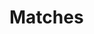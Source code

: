 # Matches

<script>

  import {visit, Parser, JavaScript, match} from 'src/client/tree-sitter.js';

  let editor1 = await (<lively-code-mirror style="display:inline-block; width: 400px; height: 200px; border: 1px solid gray"></lively-code-mirror>)
  let editor2 = await (<lively-code-mirror style="display:inline-block; width: 400px; height: 200px; border: 1px solid gray"></lively-code-mirror>)


  var parser = new Parser();
  parser.setLanguage(JavaScript);
  var vis = await (<treesitter-matches></treesitter-matches>)

  // editor1.value =  `let a = 3 + 4`   
  editor1.value =  `let a = 3`   
  // editor2.value = `let a = 3 + 4\na++`      
  editor2.value = `{let a = 4}`      

  editor1.editor.on("change", (() => update()).debounce(500));
  editor2.editor.on("change", (() => update()).debounce(500));

  
  function update() {
    vis.tree2 = parser.parse(editor2.value );
    vis.tree1 = parser.parse(editor1.value);
    vis.matches = match(vis.tree1.rootNode, vis.tree2.rootNode, 0, 100)
    vis.update()
  }
  
  update()
  
  let pane = <div>
    {editor1}{editor2}
    {vis}
  </div>
  
  
  pane
</script>